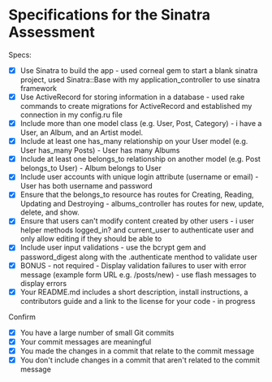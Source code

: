 # Specifications for the Sinatra Assessment

Specs:
- [x] Use Sinatra to build the app - used corneal gem to start a blank sinatra project, used Sinatra::Base with my application_controller to use sinatra framework
- [x] Use ActiveRecord for storing information in a database - used rake commands to create migrations for ActiveRecord and established my connection in my config.ru file
- [x] Include more than one model class (e.g. User, Post, Category) - i have a User, an Album, and an Artist model.
- [x] Include at least one has_many relationship on your User model (e.g. User has_many Posts) - User has many Albums
- [x] Include at least one belongs_to relationship on another model (e.g. Post belongs_to User) - Album belongs to User
- [x] Include user accounts with unique login attribute (username or email) - User has both username and password
- [x] Ensure that the belongs_to resource has routes for Creating, Reading, Updating and Destroying - albums_controller has routes for new, update, delete, and show.
- [x] Ensure that users can't modify content created by other users - i user helper methods logged_in? and current_user to authenticate user and only allow editing if they should be able to
- [x] Include user input validations - use the bcrypt gem and password_digest along with the .authenticate menthod to validate user
- [x] BONUS - not required - Display validation failures to user with error message (example form URL e.g. /posts/new) - use flash messages to display errors
- [x] Your README.md includes a short description, install instructions, a contributors guide and a link to the license for your code - in progress

Confirm
- [x] You have a large number of small Git commits
- [x] Your commit messages are meaningful
- [x] You made the changes in a commit that relate to the commit message
- [x] You don't include changes in a commit that aren't related to the commit message
